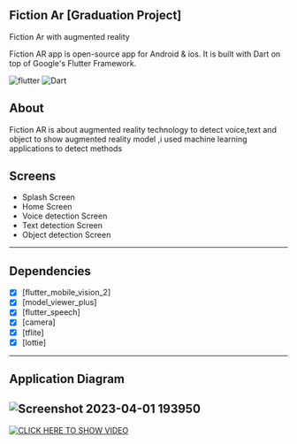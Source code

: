 ## Fiction Ar [Graduation Project]<br>
Fiction Ar with augmented reality

Fiction AR app is open-source  app for Android & ios. It is built with Dart on top of Google's Flutter Framework.


![flutter](https://img.shields.io/badge/Flutter-Framework-green?logo=flutter)
![Dart](https://img.shields.io/badge/Dart-Language-blue?logo=dart)



## About
Fiction AR is about augmented reality technology to detect voice,text and object to show augmented reality model ,i used machine learning applications to detect methods



## Screens

 
-   Splash Screen
-   Home Screen
-   Voice detection Screen
-   Text detection Screen
-   Object detection Screen
--------------------------------
## Dependencies
- [x] [flutter_mobile_vision_2]
- [x] [model_viewer_plus]
- [x] [flutter_speech]
- [x] [camera]
- [x] [tflite]
- [x] [lottie]
--------------------------
## Application Diagram
![Screenshot 2023-04-01 193950](https://user-images.githubusercontent.com/43098702/229306445-c08c5b2b-dfdc-428b-b7a6-cc019d5538f5.png)
--------------------------


[![CLICK HERE TO SHOW VIDEO](https://i.ibb.co/C1N30gc/113-Fiction-Ar-You-Tube.png)](https://youtu.be/_kiYLeSwVj0 "CLICK HERE TO SHOW VIDEO")
